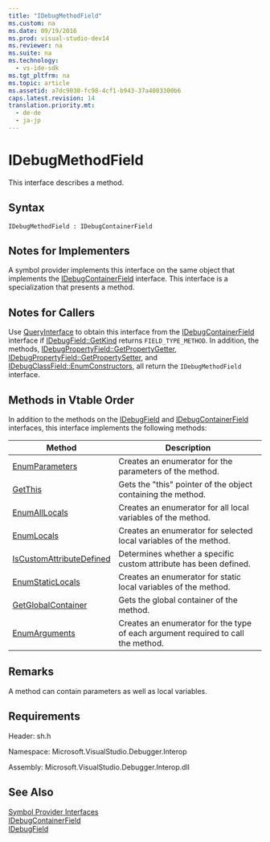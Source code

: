 ```yaml
---
title: "IDebugMethodField"
ms.custom: na
ms.date: 09/19/2016
ms.prod: visual-studio-dev14
ms.reviewer: na
ms.suite: na
ms.technology: 
  - vs-ide-sdk
ms.tgt_pltfrm: na
ms.topic: article
ms.assetid: a7dc9030-fc98-4cf1-b943-37a4003300b6
caps.latest.revision: 14
translation.priority.mt: 
  - de-de
  - ja-jp
---
```

# IDebugMethodField
This interface describes a method.  
  
## Syntax  
  
```  
IDebugMethodField : IDebugContainerField  
```  
  
## Notes for Implementers  
 A symbol provider implements this interface on the same object that implements the [IDebugContainerField](../vs140/IDebugContainerField.md) interface. This interface is a specialization that presents a method.  
  
## Notes for Callers  
 Use [QueryInterface](../vs140/QueryInterface.md) to obtain this interface from the [IDebugContainerField](../vs140/IDebugContainerField.md) interface if [IDebugField::GetKind](../vs140/IDebugField--GetKind.md) returns `FIELD_TYPE_METHOD`. In addition, the methods, [IDebugPropertyField::GetPropertyGetter](../vs140/IDebugPropertyField--GetPropertyGetter.md), [IDebugPropertyField::GetPropertySetter](../vs140/IDebugPropertyField--GetPropertySetter.md), and [IDebugClassField::EnumConstructors](../vs140/IDebugClassField--EnumConstructors.md), all return the `IDebugMethodField` interface.  
  
## Methods in Vtable Order  
 In addition to the methods on the [IDebugField](../vs140/IDebugField.md) and [IDebugContainerField](../vs140/IDebugContainerField.md) interfaces, this interface implements the following methods:  
  
|Method|Description|  
|------------|-----------------|  
|[EnumParameters](../vs140/IDebugMethodField--EnumParameters.md)|Creates an enumerator for the parameters of the method.|  
|[GetThis](../vs140/IDebugMethodField--GetThis.md)|Gets the "this" pointer of the object containing the method.|  
|[EnumAllLocals](../vs140/IDebugMethodField--EnumAllLocals.md)|Creates an enumerator for all local variables of the method.|  
|[EnumLocals](../vs140/IDebugMethodField--EnumLocals.md)|Creates an enumerator for selected local variables of the method.|  
|[IsCustomAttributeDefined](../vs140/IDebugMethodField--IsCustomAttributeDefined.md)|Determines whether a specific custom attribute has been defined.|  
|[EnumStaticLocals](../vs140/IDebugMethodField--EnumStaticLocals.md)|Creates an enumerator for static local variables of the method.|  
|[GetGlobalContainer](../vs140/IDebugMethodField--GetGlobalContainer.md)|Gets the global container of the method.|  
|[EnumArguments](../vs140/IDebugMethodField--EnumArguments.md)|Creates an enumerator for the type of each argument required to call the method.|  
  
## Remarks  
 A method can contain parameters as well as local variables.  
  
## Requirements  
 Header: sh.h  
  
 Namespace: Microsoft.VisualStudio.Debugger.Interop  
  
 Assembly: Microsoft.VisualStudio.Debugger.Interop.dll  
  
## See Also  
 [Symbol Provider Interfaces](../vs140/Symbol-Provider-Interfaces.md)   
 [IDebugContainerField](../vs140/IDebugContainerField.md)   
 [IDebugField](../vs140/IDebugField.md)